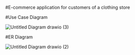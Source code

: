 #E-commerce application for customers of a clothing store

#Use Case Diagram

![Untitled Diagram drawio (3)](https://github.com/user-attachments/assets/33f85b42-e1a6-4d55-8e4d-ec8577757d50)

#ER Diagram 

![Untitled Diagram drawio (2)](https://github.com/user-attachments/assets/0010d0f7-6c28-403a-a5bb-e1c0019a9692)
